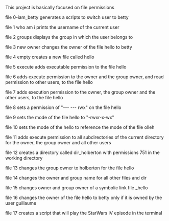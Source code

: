 This project is basically focused on file permissions

file 0-iam_betty generates a scripts to switch user to betty

file 1 who am i prints the username of the current user

file 2 groups displays the group in which the user belongs to

file 3 new owner changes the owner of the file hello to betty

file 4 empty creates a new file called hello

file 5 execute adds executable permission to the file hello

file 6 adds execute permission to the owner and the group owner, and read permission to other users, to the file hello

file 7 adds execution permission to the owner, the group owner and the other users, to the file hello

file 8 sets a permission of "--- --- rwx" on the file hello

file 9 sets the mode of the file hello to "-rwxr-x-wx"

file 10 sets the mode of the hello to reference the mode of the file olleh

file 11 adds execute permission to all subdirectories of the current directory for the owner, the group owner and all other users

file 12 creates a directory called dir_holberton with permissions 751 in the working directory

file 13 changes the group owner to holberton for the file hello

file 14 changes the owner and group name for all other files and dir

file 15 changes owner and group owner of a symbolic link file _hello

file 16 changes the owner of the file hello to betty only if it is owned by the user guillaume

file 17 creates a script that will play the StarWars IV episode in the terminal
